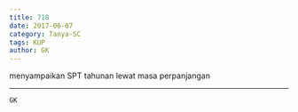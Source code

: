 ```yaml
---
title: 718
date: 2017-06-07
category: Tanya-SC
tags: KUP
author: GK
---
```


menyampaikan SPT tahunan lewat masa perpanjangan

---



`GK`
